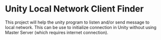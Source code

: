 # Unity Local Network Client Finder
This project will help the unity program to listen and/or send message to local network.
This can be use to initialize connection in Unity without using Master Server (which requires internet connection).
